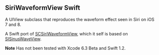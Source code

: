 ## SiriWaveformView Swift

A UIView subclass that reproduces the waveform effect seen in Siri on iOS 7 and 8.

A Swift port of [SCSiriWaveformView](https://github.com/stefanceriu/SCSiriWaveformView), which it self is based on [SISinusWaveView](https://github.com/raffael/SISinusWaveView).

**Note** Has not been tested with Xcode 6.3 Beta and Swift 1.2.
